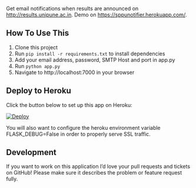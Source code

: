 Get email notifications when results are announced on http://results.unipune.ac.in. Demo on https://sppunotifier.herokuapp.com/.


How To Use This
---------------

1. Clone this project 
2. Run `pip install -r requirements.txt` to install dependencies
3. Add your email address, password, SMTP Host and port in app.py
4. Run `python app.py`
5. Navigate to http://localhost:7000 in your browser

Deploy to Heroku
----------------

Click the button below to set up this app on Heroku:

[![Deploy](https://www.herokucdn.com/deploy/button.png)](https://heroku.com/deploy)

You will also want to configure the heroku environment variable FLASK_DEBUG=False in order to properly serve SSL traffic.

Development
-----------

If you want to work on this application I’d love your pull requests and tickets on GitHub!
Please make sure it describes the problem or feature request fully.